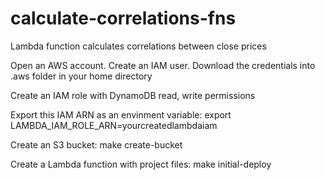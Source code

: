 # calculate-correlations-fns
Lambda function calculates correlations between close prices

Open an AWS account. Create an IAM user. Download the credentials into .aws folder in your home directory

Create an IAM role with DynamoDB read, write permissions

Export this IAM ARN as an envinment variable:
    export LAMBDA_IAM_ROLE_ARN=yourcreatedlambdaiam

Create an S3 bucket:
    make create-bucket

Create a Lambda function with project files:
    make initial-deploy
